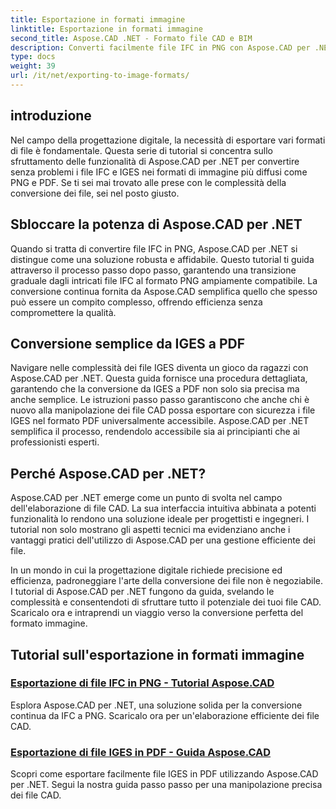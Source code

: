 ```yaml
---
title: Esportazione in formati immagine
linktitle: Esportazione in formati immagine
second_title: Aspose.CAD .NET - Formato file CAD e BIM
description: Converti facilmente file IFC in PNG con Aspose.CAD per .NET. Scopri l'elaborazione e il download di file CAD senza interruzioni per una manipolazione efficiente dei file.
type: docs
weight: 39
url: /it/net/exporting-to-image-formats/
---
```


## introduzione

Nel campo della progettazione digitale, la necessità di esportare vari formati di file è fondamentale. Questa serie di tutorial si concentra sullo sfruttamento delle funzionalità di Aspose.CAD per .NET per convertire senza problemi i file IFC e IGES nei formati di immagine più diffusi come PNG e PDF. Se ti sei mai trovato alle prese con le complessità della conversione dei file, sei nel posto giusto.

## Sbloccare la potenza di Aspose.CAD per .NET

Quando si tratta di convertire file IFC in PNG, Aspose.CAD per .NET si distingue come una soluzione robusta e affidabile. Questo tutorial ti guida attraverso il processo passo dopo passo, garantendo una transizione graduale dagli intricati file IFC al formato PNG ampiamente compatibile. La conversione continua fornita da Aspose.CAD semplifica quello che spesso può essere un compito complesso, offrendo efficienza senza compromettere la qualità.

## Conversione semplice da IGES a PDF

Navigare nelle complessità dei file IGES diventa un gioco da ragazzi con Aspose.CAD per .NET. Questa guida fornisce una procedura dettagliata, garantendo che la conversione da IGES a PDF non solo sia precisa ma anche semplice. Le istruzioni passo passo garantiscono che anche chi è nuovo alla manipolazione dei file CAD possa esportare con sicurezza i file IGES nel formato PDF universalmente accessibile. Aspose.CAD per .NET semplifica il processo, rendendolo accessibile sia ai principianti che ai professionisti esperti.

## Perché Aspose.CAD per .NET?

Aspose.CAD per .NET emerge come un punto di svolta nel campo dell'elaborazione di file CAD. La sua interfaccia intuitiva abbinata a potenti funzionalità lo rendono una soluzione ideale per progettisti e ingegneri. I tutorial non solo mostrano gli aspetti tecnici ma evidenziano anche i vantaggi pratici dell'utilizzo di Aspose.CAD per una gestione efficiente dei file.

In un mondo in cui la progettazione digitale richiede precisione ed efficienza, padroneggiare l'arte della conversione dei file non è negoziabile. I tutorial di Aspose.CAD per .NET fungono da guida, svelando le complessità e consentendoti di sfruttare tutto il potenziale dei tuoi file CAD. Scaricalo ora e intraprendi un viaggio verso la conversione perfetta del formato immagine.
## Tutorial sull'esportazione in formati immagine
### [Esportazione di file IFC in PNG - Tutorial Aspose.CAD](./exporting-ifc-files-to-png/)
Esplora Aspose.CAD per .NET, una soluzione solida per la conversione continua da IFC a PNG. Scaricalo ora per un'elaborazione efficiente dei file CAD.
### [Esportazione di file IGES in PDF - Guida Aspose.CAD](./exporting-iges-files-to-pdf/)
Scopri come esportare facilmente file IGES in PDF utilizzando Aspose.CAD per .NET. Segui la nostra guida passo passo per una manipolazione precisa dei file CAD.